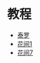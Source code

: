 # 教程

- <a href="./tutorial/huanjian7" target="_blank" rel="noreferrer">泰罗</a>
- <a href="./tutorial/huanjian7" target="_blank" rel="noreferrer">花间1</a>
- <a href="./tutorial/huanjian7" target="_blank" rel="noreferrer">花间7</a>
